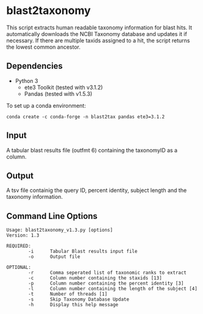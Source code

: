 # blast2taxonomy
This script extracts human readable taxonomy information for blast hits. It automatically downloads the NCBI Taxonomy database and updates it if necessary. If there are multiple taxids assigned to a hit, the script returns the lowest common ancestor.
## Dependencies
- Python 3
  - ete3 Toolkit (tested with v3.1.2)
  - Pandas (tested with v1.5.3)
 
To set up a conda environment:
```
conda create -c conda-forge -n blast2tax pandas ete3=3.1.2
```
## Input
A tabular blast results file (outfmt 6) containing the taxonomyID as a column.
## Output
A tsv file containig the query ID, percent identity, subject length and the taxonomy information.
## Command Line Options
```
Usage: blast2taxonomy_v1.3.py [options]
Version: 1.3

REQUIRED:
        -i      Tabular Blast results input file
        -o      Output file

OPTIONAL:
        -r      Comma seperated list of taxonomic ranks to extract
        -c      Column number containing the staxids [13]
        -p      Column number containing the percent identity [3]
        -l      Column number containing the length of the subject [4]
        -t      Number of threads [1]
        -s      Skip Taxonomy Database Update
        -h      Display this help message
```
